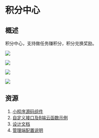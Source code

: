 # 积分中心
## 概述
积分中心，支持做任务赚积分，积分兑换奖励。

![](https://qcloudimg.tencent-cloud.cn/raw/099b6ac1c8e5b2109cf925cdfa6d657f.png)

![](https://scene-module-9gee6idgabd997ca-1306328562.tcloudbaseapp.com/integral/console/guide/step1/config.png)

![](https://scene-module-9gee6idgabd997ca-1306328562.tcloudbaseapp.com/integral/console/guide/step1/rule.png)

![](https://scene-module-9gee6idgabd997ca-1306328562.tcloudbaseapp.com/integral/console/guide/step1/prize.png)

## 资源
1. [小程序源码组件](./miniprogram/)
2. [自定义接口及B端云函数示例](./function/) 
3. [设计文档](./docs/)
4. [管理端配置说明](./docs/admin)
